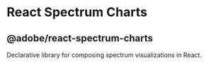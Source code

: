 # React Spectrum Charts

## @adobe/react-spectrum-charts

Declarative library for composing spectrum visualizations in React.

